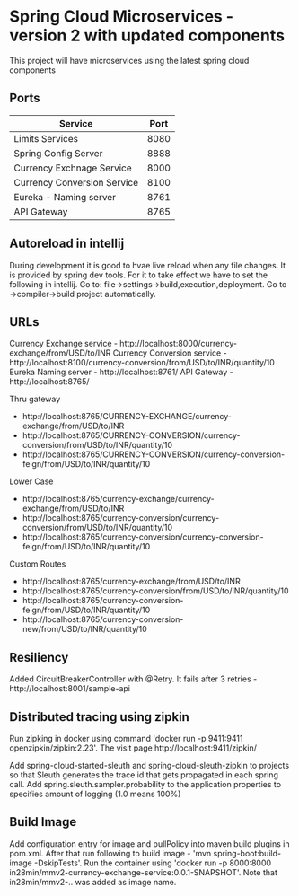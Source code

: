 # Spring Cloud Microservices - version 2 with updated components   
This project will have microservices using the latest spring cloud components


## Ports
| Service | Port |
| ------- | ---- |
| Limits Services | 8080 |
| Spring Config Server | 8888 |
| Currency Exchnage Service | 8000 |
| Currency Conversion Service | 8100 |
| Eureka - Naming server | 8761 |
| API Gateway | 8765 |


## Autoreload in intellij
During development it is good to hvae live reload when any file changes.  It is provided by spring dev tools.  For it to take effect we have to set the following in intellij.  Go to: file->settings->build,execution,deployment. Go to ->compiler->build project automatically.

## URLs
Currency Exchange service - http://localhost:8000/currency-exchange/from/USD/to/INR
Currency Conversion service - http://localhost:8100/currency-conversion/from/USD/to/INR/quantity/10
Eureka Naming server - http://localhost:8761/
API Gateway - http://localhost:8765/




Thru gateway
- http://localhost:8765/CURRENCY-EXCHANGE/currency-exchange/from/USD/to/INR
- http://localhost:8765/CURRENCY-CONVERSION/currency-conversion/from/USD/to/INR/quantity/10
- http://localhost:8765/CURRENCY-CONVERSION/currency-conversion-feign/from/USD/to/INR/quantity/10



Lower Case
- http://localhost:8765/currency-exchange/currency-exchange/from/USD/to/INR
- http://localhost:8765/currency-conversion/currency-conversion/from/USD/to/INR/quantity/10
- http://localhost:8765/currency-conversion/currency-conversion-feign/from/USD/to/INR/quantity/10



Custom Routes
- http://localhost:8765/currency-exchange/from/USD/to/INR
- http://localhost:8765/currency-conversion/from/USD/to/INR/quantity/10
- http://localhost:8765/currency-conversion-feign/from/USD/to/INR/quantity/10
- http://localhost:8765/currency-conversion-new/from/USD/to/INR/quantity/10


## Resiliency
Added CircuitBreakerController with @Retry.  It fails after 3 retries - http://localhost:8001/sample-api


## Distributed tracing using zipkin 
Run zipking in docker using command 'docker run -p 9411:9411 openzipkin/zipkin:2.23'.  The visit page http://localhost:9411/zipkin/

Add spring-cloud-started-sleuth and spring-cloud-sleuth-zipkin to projects so that Sleuth generates the trace id that gets propagated in each spring call.  Add spring.sleuth.sampler.probability to the application properties to specifies amount of logging (1.0 means 100%)


## Build Image
Add configuration entry for image and pullPolicy into maven build plugins in pom.xml. After that run following to build image - 'mvn spring-boot:build-image -DskipTests'.  Run the container using 'docker run -p 8000:8000 in28min/mmv2-currency-exchange-service:0.0.1-SNAPSHOT'.  Note that in28min/mmv2-.. was added as image name.



